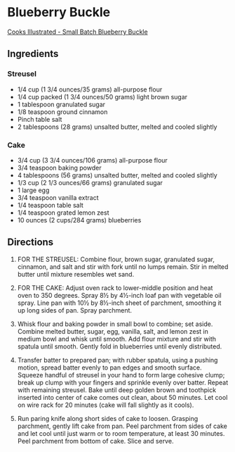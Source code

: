 # Blueberry Buckle

[Cooks Illustrated - Small Batch Blueberry Buckle](https://www.americastestkitchen.com/recipes/16401-small-batch-blueberry-buckle)

## Ingredients

### Streusel

- 1/4 cup (1 3/4 ounces/35 grams) all-purpose flour
- 1/4 cup packed (1 3/4 ounces/50 grams) light brown sugar
- 1 tablespoon granulated sugar
- 1/8 teaspoon ground cinnamon
- Pinch table salt
- 2 tablespoons (28 grams) unsalted butter, melted and cooled slightly

### Cake

- 3/4 cup (3 3/4 ounces/106 grams) all-purpose flour
- 3/4 teaspoon baking powder
- 4 tablespoons (56 grams) unsalted butter, melted and cooled slightly
- 1/3 cup (2 1/3 ounces/66 grams) granulated sugar
- 1 large egg
- 3/4 teaspoon vanilla extract
- 1/4 teaspoon table salt
- 1/4 teaspoon grated lemon zest
- 10 ounces (2 cups/284 grams) blueberries

## Directions

1. FOR THE STREUSEL: Combine flour, brown sugar, granulated sugar, cinnamon,
   and salt and stir with fork until no lumps remain. Stir in melted butter
   until mixture resembles wet sand.

2. FOR THE CAKE: Adjust oven rack to lower-middle position and heat oven to 350
   degrees. Spray 8½ by 4½-inch loaf pan with vegetable oil spray. Line pan
   with 10½ by 8½-inch sheet of parchment, smoothing it up long sides of pan.
   Spray parchment.

3. Whisk flour and baking powder in small bowl to combine; set aside. Combine
   melted butter, sugar, egg, vanilla, salt, and lemon zest in medium bowl and
   whisk until smooth. Add flour mixture and stir with spatula until smooth.
   Gently fold in blueberries until evenly distributed.

4. Transfer batter to prepared pan; with rubber spatula, using a pushing
   motion, spread batter evenly to pan edges and smooth surface. Squeeze
   handful of streusel in your hand to form large cohesive clump; break up clump
   with your fingers and sprinkle evenly over batter. Repeat with remaining
   streusel. Bake until deep golden brown and toothpick inserted into center of
   cake comes out clean, about 50 minutes. Let cool on wire rack for 20 minutes
   (cake will fall slightly as it cools).

5. Run paring knife along short sides of cake to loosen. Grasping parchment,
   gently lift cake from pan. Peel parchment from sides of cake and let cool
   until just warm or to room temperature, at least 30 minutes. Peel parchment
   from bottom of cake. Slice and serve.
